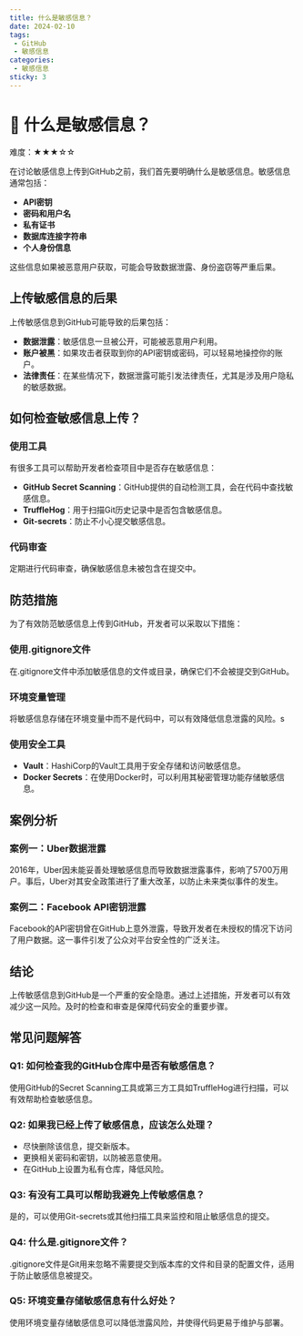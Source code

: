 ```yaml
---
title: 什么是敏感信息？
date: 2024-02-10
tags:
 - GitHub
 - 敏感信息
categories:
 - 敏感信息
sticky: 3
---
```


# 🌅 什么是敏感信息？

难度：★★★☆☆

在讨论敏感信息上传到GitHub之前，我们首先要明确什么是敏感信息。敏感信息通常包括：

- **API密钥**
- **密码和用户名**
- **私有证书**
- **数据库连接字符串**
- **个人身份信息**

这些信息如果被恶意用户获取，可能会导致数据泄露、身份盗窃等严重后果。

## 上传敏感信息的后果

上传敏感信息到GitHub可能导致的后果包括：

- **数据泄露**：敏感信息一旦被公开，可能被恶意用户利用。
- **账户被黑**：如果攻击者获取到你的API密钥或密码，可以轻易地操控你的账户。
- **法律责任**：在某些情况下，数据泄露可能引发法律责任，尤其是涉及用户隐私的敏感数据。

## 如何检查敏感信息上传？

### 使用工具

有很多工具可以帮助开发者检查项目中是否存在敏感信息：

- **GitHub Secret Scanning**：GitHub提供的自动检测工具，会在代码中查找敏感信息。
- **TruffleHog**：用于扫描Git历史记录中是否包含敏感信息。
- **Git-secrets**：防止不小心提交敏感信息。

### 代码审查

定期进行代码审查，确保敏感信息未被包含在提交中。

## 防范措施

为了有效防范敏感信息上传到GitHub，开发者可以采取以下措施：

### 使用.gitignore文件

在.gitignore文件中添加敏感信息的文件或目录，确保它们不会被提交到GitHub。

### 环境变量管理

将敏感信息存储在环境变量中而不是代码中，可以有效降低信息泄露的风险。s

### 使用安全工具

- **Vault**：HashiCorp的Vault工具用于安全存储和访问敏感信息。
- **Docker Secrets**：在使用Docker时，可以利用其秘密管理功能存储敏感信息。

## 案例分析

### 案例一：Uber数据泄露

2016年，Uber因未能妥善处理敏感信息而导致数据泄露事件，影响了5700万用户。事后，Uber对其安全政策进行了重大改革，以防止未来类似事件的发生。

### 案例二：Facebook API密钥泄露

Facebook的API密钥曾在GitHub上意外泄露，导致开发者在未授权的情况下访问了用户数据。这一事件引发了公众对平台安全性的广泛关注。

## 结论

上传敏感信息到GitHub是一个严重的安全隐患。通过上述措施，开发者可以有效减少这一风险。及时的检查和审查是保障代码安全的重要步骤。

## 常见问题解答

### Q1: 如何检查我的GitHub仓库中是否有敏感信息？

使用GitHub的Secret Scanning工具或第三方工具如TruffleHog进行扫描，可以有效帮助检查敏感信息。

### Q2: 如果我已经上传了敏感信息，应该怎么处理？

- 尽快删除该信息，提交新版本。
- 更换相关密码和密钥，以防被恶意使用。
- 在GitHub上设置为私有仓库，降低风险。

### Q3: 有没有工具可以帮助我避免上传敏感信息？

是的，可以使用Git-secrets或其他扫描工具来监控和阻止敏感信息的提交。

### Q4: 什么是.gitignore文件？

.gitignore文件是Git用来忽略不需要提交到版本库的文件和目录的配置文件，适用于防止敏感信息被提交。

### Q5: 环境变量存储敏感信息有什么好处？

使用环境变量存储敏感信息可以降低泄露风险，并使得代码更易于维护与部署。
